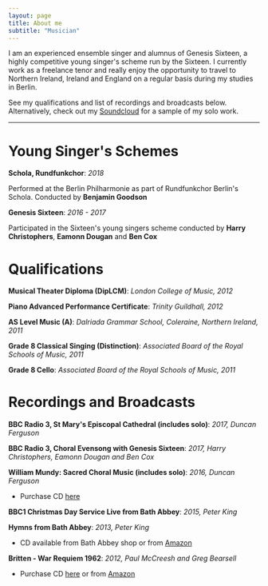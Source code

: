 ```yaml
---
layout: page
title: About me
subtitle: "Musician"
---
```

I am an experienced ensemble singer and alumnus of Genesis Sixteen, a highly competitive young singer's scheme run by the Sixteen. I currently work as a freelance tenor and really enjoy the opportunity to travel to Northern Ireland, Ireland and England on a regular basis during my studies in Berlin.

See my qualifications and list of recordings and broadcasts below. Alternatively, check out my [Soundcloud](https://soundcloud.com/grahamcoopertenor) for a sample of my solo work.

---

Young Singer's Schemes
======================
**Schola, Rundfunkchor**: *2018*

Performed at the Berlin Philharmonie as part of Rundfunkchor Berlin's Schola. Conducted by **Benjamin Goodson**

**Genesis Sixteen**: *2016 - 2017*

Participated in the Sixteen's young singers scheme conducted by **Harry Christophers**, **Eamonn Dougan** and **Ben Cox**

Qualifications
==============
**Musical Theater Diploma (DipLCM)**: *London College of Music, 2012*

**Piano Advanced Performance Certificate**: *Trinity Guildhall, 2012*

**AS Level Music (A)**: *Dalriada Grammar School, Coleraine, Northern Ireland, 2011*

**Grade 8 Classical Singing (Distinction)**: *Associated Board of the Royal Schools of Music, 2011*

**Grade 8 Cello**: *Associated Board of the Royal Schools of Music, 2011*

Recordings and Broadcasts
=========================
**BBC Radio 3, St Mary's Episcopal Cathedral (includes solo)**: *2017, Duncan Ferguson*

**BBC Radio 3, Choral Evensong with Genesis Sixteen**: *2017, Harry Christophers, Eamonn Dougan and Ben Cox*

**William Mundy: Sacred Choral Music (includes solo)**: *2016, Duncan Ferguson*

* Purchase CD [here](https://www.prestoclassical.co.uk/classical/products/8438820--william-mundy-sacred-choral-music#reviews)

**BBC1 Christmas Day Service Live from Bath Abbey**: *2015, Peter King*

**Hymns from Bath Abbey**: *2013, Peter King*

* CD available from Bath Abbey shop or from [Amazon](https://www.amazon.co.uk/Hymns-Bath-Abbey-Choir/dp/B00T9LQDD4)

**Britten - War Requiem 1962**: *2012, Paul McCreesh and Greg Bearsell*

* Purchase CD [here](https://www.chandos.net/products/catalogue/SIG%20340) or from [Amazon](https://www.amazon.de/Britten-War-Requiem-Mccreesh/dp/B00ECAAIX8)
